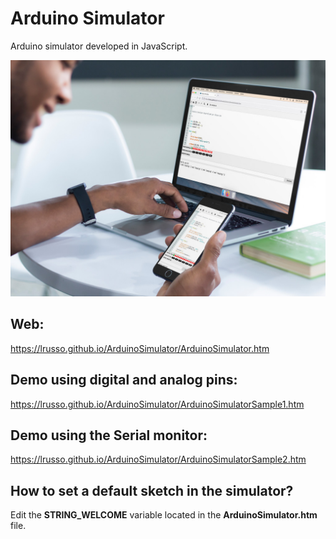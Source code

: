 # Arduino Simulator

Arduino simulator developed in JavaScript.

![alt screenshot](https://raw.githubusercontent.com/lrusso/ArduinoSimulator/master/ArduinoSimulator.jpg)

## Web:

https://lrusso.github.io/ArduinoSimulator/ArduinoSimulator.htm

## Demo using digital and analog pins:

https://lrusso.github.io/ArduinoSimulator/ArduinoSimulatorSample1.htm

## Demo using the Serial monitor:

https://lrusso.github.io/ArduinoSimulator/ArduinoSimulatorSample2.htm

## How to set a default sketch in the simulator?

Edit the **STRING_WELCOME** variable located in the **ArduinoSimulator.htm** file.
